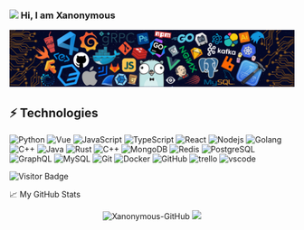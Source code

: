 ### <img src="https://media.giphy.com/media/hvRJCLFzcasrR4ia7z/giphy.gif" width="25px"> Hi, I am Xanonymous

![](https://github.com/Xanonymous-GitHub/Xanonymous-GitHub/raw/main/XTech.png)

## ⚡ Technologies

![Python](https://img.shields.io/badge/-Python-black?style=flat-square&logo=python)
![Vue](https://img.shields.io/badge/-Vue-black?style=flat-square&logo=Vue.js)
![JavaScript](https://img.shields.io/badge/-JavaScript-black?style=flat-square&logo=javascript)
![TypeScript](https://img.shields.io/badge/-TypeScript-black?style=flat-square&logo=typescript&logoColor=blue)
![React](https://img.shields.io/badge/-React-black?style=flat-square&logo=react)
![Nodejs](https://img.shields.io/badge/-Nodejs-black?style=flat-square&logo=Node.js)
![Golang](https://img.shields.io/badge/-Golang-black?style=flat-square&logo=go)
![C++](https://img.shields.io/badge/-C++-black?style=flat-square&logo=c)
![Java](https://img.shields.io/badge/-java-black?style=flat-square&logo=java&logoColor=red)
![Rust](https://img.shields.io/badge/-rust-black?style=flat-square&logo=rust&logoColor=brown)
![C++](https://img.shields.io/badge/-C++-black?style=flat-square&logo=c)
![MongoDB](https://img.shields.io/badge/-MongoDB-black?style=flat-square&logo=mongodb)
![Redis](https://img.shields.io/badge/-Redis-black?style=flat-square&logo=Redis)
![PostgreSQL](https://img.shields.io/badge/-PostgreSQL-black?style=flat-square&logo=postgresql&logoColor=blue)
![GraphQL](https://img.shields.io/badge/-GraphQL-black?style=flat-square&logo=graphql&logoColor=pink)
![MySQL](https://img.shields.io/badge/-MySQL-black?style=flat-square&logo=mysql)
![Git](https://img.shields.io/badge/-Git-black?style=flat-square&logo=Git)
![Docker](https://img.shields.io/badge/-Docker-black?style=flat-square&logo=docker)
![GitHub](https://img.shields.io/badge/-GitHub-black?style=flat-square&logo=github)
![trello](https://img.shields.io/badge/-Trello-black?style=flat-square&logo=Trello&logoColor=blue)
![vscode](https://img.shields.io/badge/-Visual%20Studio%20Code-black?style=flat-square&logo=Visual%20Studio%20Code&logoColor=blue)


![Visitor Badge](https://visitor-badge.laobi.icu/badge?page_id=Xanonymous-GitHub)

📈 My GitHub Stats

<p align="center">
  <img src="https://github-readme-stats.vercel.app/api?username=Xanonymous-GitHub&show_icons=true" alt="Xanonymous-GitHub"/>
  <img src ="https://github-readme-stats.vercel.app/api/top-langs/?username=Xanonymous-GitHub&layout=compact&hide_border=true&langs_count=100">
</p>
